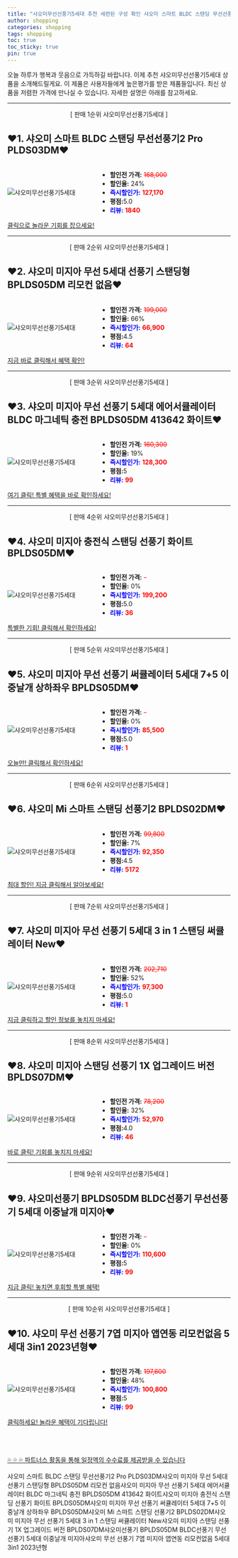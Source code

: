 ```yaml
---
title: "샤오미무선선풍기5세대 추천 세련된 구성 확인 샤오미 스마트 BLDC 스탠딩 무선선풍기2"
author: shopping
categories: shopping
tags: shopping
toc: true
toc_sticky: true
pin: true
---
```

오늘 하루가 행복과 웃음으로 가득하길 바랍니다. 이제 추천 샤오미무선선풍기5세대 상품을 소개해드릴게요. 이 제품은 사용자들에게 높은평가를 받은 제품들입니다. 최신 상품을 저렴한 가격에 만나실 수 있습니다. 자세한 설명은 아래를 참고하세요.

---
<p class="toplist" style="margin: 0 auto; display: block; width: fit-content;">[ 판매 1순위 샤오미무선선풍기5세대 ]</p>

<h2><strong>❤️1. 샤오미 스마트 BLDC 스탠딩 무선선풍기2 Pro PLDS03DM❤️</strong></h2>

<div style="display: flex; align-items: center;">
    <div style="flex: 0.4;">
        <img src="https://thumbnail9.coupangcdn.com/thumbnails/remote/230x230ex/image/retail/images/7986532980511924-93580368-4ee6-4843-b028-7102dbe7341e.jpg" alt="샤오미무선선풍기5세대" style="max-width: 100%;">
    </div>
    <div style="flex: 0.6; margin-left: 10px;">
        <ul>
            <li><strong>할인전 가격:</strong> <del style="color: red;">168,000</del></li>
            <li><strong>할인율:</strong> 24%</li>
            <li><span style='color:blue'><strong>즉시할인가:</strong></span> <span style='color:red'><strong>127,170</strong></span></li>
            <li><strong>평점:</strong>5.0</li>
            <li><span style='color:blue'><strong>리뷰:</strong></span> <span style='color:red'><strong>1840</strong></span></li>
        </ul>
    </div>
</div>
<div class="center">
    <a href="https://William4Davisa.github.io?lptag=AF9450613&subid=githubio&pageKey=7266364764&traceid=V0-153&itemId=18520563622&vendorItemId=81820078788" class="myButton">
        클릭으로 놀라운 기회를 잡으세요!
    </a>
</div>


---
<p class="toplist" style="margin: 0 auto; display: block; width: fit-content;">[ 판매 2순위 샤오미무선선풍기5세대 ]</p>

<h2><strong>❤️2. 샤오미 미지아 무선 5세대 선풍기 스탠딩형 BPLDS05DM 리모컨 없음❤️</strong></h2>

<div style="display: flex; align-items: center;">
    <div style="flex: 0.4;">
        <img src="https://thumbnail10.coupangcdn.com/thumbnails/remote/230x230ex/image/vendor_inventory/b503/4533a8e916facd58143ddac6bcc6a295a572c668b532f985d7fe5a458ed6.jpg" alt="샤오미무선선풍기5세대" style="max-width: 100%;">
    </div>
    <div style="flex: 0.6; margin-left: 10px;">
        <ul>
            <li><strong>할인전 가격:</strong> <del style="color: red;">199,000</del></li>
            <li><strong>할인율:</strong> 66%</li>
            <li><span style='color:blue'><strong>즉시할인가:</strong></span> <span style='color:red'><strong>66,900</strong></span></li>
            <li><strong>평점:</strong>4.5</li>
            <li><span style='color:blue'><strong>리뷰:</strong></span> <span style='color:red'><strong>64</strong></span></li>
        </ul>
    </div>
</div>
<div class="center">
    <a href="https://William4Davisa.github.io?lptag=AF9450613&subid=githubio&pageKey=7297773571&traceid=V0-153&itemId=18667160340&vendorItemId=81256730728" class="myButton">
        지금 바로 클릭해서 혜택 확인!
    </a>
</div>


---
<p class="toplist" style="margin: 0 auto; display: block; width: fit-content;">[ 판매 3순위 샤오미무선선풍기5세대 ]</p>

<h2><strong>❤️3. 샤오미 미지아 무선 선풍기 5세대 에어서큘레이터 BLDC 마그네틱 충전 BPLDS05DM 413642 화이트❤️</strong></h2>

<div style="display: flex; align-items: center;">
    <div style="flex: 0.4;">
        <img src="https://thumbnail9.coupangcdn.com/thumbnails/remote/230x230ex/image/vendor_inventory/a74c/3999ab5645e2e8f58abf98e407ded088a6f09a837c5b80794be783869183.jpg" alt="샤오미무선선풍기5세대" style="max-width: 100%;">
    </div>
    <div style="flex: 0.6; margin-left: 10px;">
        <ul>
            <li><strong>할인전 가격:</strong> <del style="color: red;">160,300</del></li>
            <li><strong>할인율:</strong> 19%</li>
            <li><span style='color:blue'><strong>즉시할인가:</strong></span> <span style='color:red'><strong>128,300</strong></span></li>
            <li><strong>평점:</strong>5</li>
            <li><span style='color:blue'><strong>리뷰:</strong></span> <span style='color:red'><strong>99</strong></span></li>
        </ul>
    </div>
</div>
<div class="center">
    <a href="https://William4Davisa.github.io?lptag=AF9450613&subid=githubio&pageKey=8217163139&traceid=V0-153&itemId=23605882893&vendorItemId=90631601144" class="myButton">
        여기 클릭! 특별 혜택을 바로 확인하세요!
    </a>
</div>


---
<p class="toplist" style="margin: 0 auto; display: block; width: fit-content;">[ 판매 4순위 샤오미무선선풍기5세대 ]</p>

<h2><strong>❤️4. 샤오미 미지아 충전식 스탠딩 선풍기 화이트 BPLDS05DM❤️</strong></h2>

<div style="display: flex; align-items: center;">
    <div style="flex: 0.4;">
        <img src="https://thumbnail10.coupangcdn.com/thumbnails/remote/230x230ex/image/vendor_inventory/0164/b2b48d672a7cd9b9cbb4fbf5704de960a76447ec2cf958af81b051db0838.png" alt="샤오미무선선풍기5세대" style="max-width: 100%;">
    </div>
    <div style="flex: 0.6; margin-left: 10px;">
        <ul>
            <li><strong>할인전 가격:</strong> <del style="color: red;">-</del></li>
            <li><strong>할인율:</strong> 0%</li>
            <li><span style='color:blue'><strong>즉시할인가:</strong></span> <span style='color:red'><strong>199,200</strong></span></li>
            <li><strong>평점:</strong>5.0</li>
            <li><span style='color:blue'><strong>리뷰:</strong></span> <span style='color:red'><strong>36</strong></span></li>
        </ul>
    </div>
</div>
<div class="center">
    <a href="https://William4Davisa.github.io?lptag=AF9450613&subid=githubio&pageKey=7286676534&traceid=V0-153&itemId=18614812968&vendorItemId=86003168528" class="myButton">
        특별한 기회! 클릭해서 확인하세요!
    </a>
</div>


---
<p class="toplist" style="margin: 0 auto; display: block; width: fit-content;">[ 판매 5순위 샤오미무선선풍기5세대 ]</p>

<h2><strong>❤️5. 샤오미 미지아 무선 선풍기 써큘레이터 5세대 7+5 이중날개 상하좌우 BPLDS05DM❤️</strong></h2>

<div style="display: flex; align-items: center;">
    <div style="flex: 0.4;">
        <img src="https://thumbnail9.coupangcdn.com/thumbnails/remote/230x230ex/image/vendor_inventory/68f3/9fe78f7e1d9c63f2fabd555bff6203f226a53ccc84ec79fa692209391206.jpg" alt="샤오미무선선풍기5세대" style="max-width: 100%;">
    </div>
    <div style="flex: 0.6; margin-left: 10px;">
        <ul>
            <li><strong>할인전 가격:</strong> <del style="color: red;">-</del></li>
            <li><strong>할인율:</strong> 0%</li>
            <li><span style='color:blue'><strong>즉시할인가:</strong></span> <span style='color:red'><strong>85,500</strong></span></li>
            <li><strong>평점:</strong>5.0</li>
            <li><span style='color:blue'><strong>리뷰:</strong></span> <span style='color:red'><strong>1</strong></span></li>
        </ul>
    </div>
</div>
<div class="center">
    <a href="https://William4Davisa.github.io?lptag=AF9450613&subid=githubio&pageKey=6456093126&traceid=V0-153&itemId=14033975696&vendorItemId=81282248730" class="myButton">
        오늘만! 클릭해서 확인하세요!
    </a>
</div>


---
<p class="toplist" style="margin: 0 auto; display: block; width: fit-content;">[ 판매 6순위 샤오미무선선풍기5세대 ]</p>

<h2><strong>❤️6. 샤오미 Mi 스마트 스탠딩 선풍기2 BPLDS02DM❤️</strong></h2>

<div style="display: flex; align-items: center;">
    <div style="flex: 0.4;">
        <img src="https://thumbnail10.coupangcdn.com/thumbnails/remote/230x230ex/image/retail/images/2021/04/16/15/6/9d4b015e-1ea2-4305-a414-238c77a65d6f.jpg" alt="샤오미무선선풍기5세대" style="max-width: 100%;">
    </div>
    <div style="flex: 0.6; margin-left: 10px;">
        <ul>
            <li><strong>할인전 가격:</strong> <del style="color: red;">99,800</del></li>
            <li><strong>할인율:</strong> 7%</li>
            <li><span style='color:blue'><strong>즉시할인가:</strong></span> <span style='color:red'><strong>92,350</strong></span></li>
            <li><strong>평점:</strong>4.5</li>
            <li><span style='color:blue'><strong>리뷰:</strong></span> <span style='color:red'><strong>5172</strong></span></li>
        </ul>
    </div>
</div>
<div class="center">
    <a href="https://William4Davisa.github.io?lptag=AF9450613&subid=githubio&pageKey=5359258845&traceid=V0-153&itemId=7903333464&vendorItemId=75192711071" class="myButton">
        최대 할인! 지금 클릭해서 알아보세요!
    </a>
</div>


---
<p class="toplist" style="margin: 0 auto; display: block; width: fit-content;">[ 판매 7순위 샤오미무선선풍기5세대 ]</p>

<h2><strong>❤️7. 샤오미 미지아 무선 선풍기 5세대 3 in 1 스탠딩 써큘레이터 New❤️</strong></h2>

<div style="display: flex; align-items: center;">
    <div style="flex: 0.4;">
        <img src="https://thumbnail6.coupangcdn.com/thumbnails/remote/230x230ex/image/vendor_inventory/ef88/bc082cb69f4cb2e5ecda43a4232a7ae7a2df72ad1ed97be2d67aad78214b.png" alt="샤오미무선선풍기5세대" style="max-width: 100%;">
    </div>
    <div style="flex: 0.6; margin-left: 10px;">
        <ul>
            <li><strong>할인전 가격:</strong> <del style="color: red;">202,710</del></li>
            <li><strong>할인율:</strong> 52%</li>
            <li><span style='color:blue'><strong>즉시할인가:</strong></span> <span style='color:red'><strong>97,300</strong></span></li>
            <li><strong>평점:</strong>5.0</li>
            <li><span style='color:blue'><strong>리뷰:</strong></span> <span style='color:red'><strong>1</strong></span></li>
        </ul>
    </div>
</div>
<div class="center">
    <a href="https://William4Davisa.github.io?lptag=AF9450613&subid=githubio&pageKey=8090511370&traceid=V0-153&itemId=22848229302&vendorItemId=89882916786" class="myButton">
        지금 클릭하고 할인 정보를 놓치지 마세요!
    </a>
</div>


---
<p class="toplist" style="margin: 0 auto; display: block; width: fit-content;">[ 판매 8순위 샤오미무선선풍기5세대 ]</p>

<h2><strong>❤️8. 샤오미 미지아 스탠딩 선풍기 1X 업그레이드 버전 BPLDS07DM❤️</strong></h2>

<div style="display: flex; align-items: center;">
    <div style="flex: 0.4;">
        <img src="https://thumbnail9.coupangcdn.com/thumbnails/remote/230x230ex/image/vendor_inventory/0c48/950495a4ee902b38ff55df497923a4393f39502c21b1b8d8cd523f4d84c0.jpg" alt="샤오미무선선풍기5세대" style="max-width: 100%;">
    </div>
    <div style="flex: 0.6; margin-left: 10px;">
        <ul>
            <li><strong>할인전 가격:</strong> <del style="color: red;">78,200</del></li>
            <li><strong>할인율:</strong> 32%</li>
            <li><span style='color:blue'><strong>즉시할인가:</strong></span> <span style='color:red'><strong>52,970</strong></span></li>
            <li><strong>평점:</strong>4.0</li>
            <li><span style='color:blue'><strong>리뷰:</strong></span> <span style='color:red'><strong>46</strong></span></li>
        </ul>
    </div>
</div>
<div class="center">
    <a href="https://William4Davisa.github.io?lptag=AF9450613&subid=githubio&pageKey=7353677472&traceid=V0-153&itemId=18929123678&vendorItemId=86055993725" class="myButton">
        바로 클릭! 기회를 놓치지 마세요!
    </a>
</div>


---
<p class="toplist" style="margin: 0 auto; display: block; width: fit-content;">[ 판매 9순위 샤오미무선선풍기5세대 ]</p>

<h2><strong>❤️9. 샤오미선풍기 BPLDS05DM BLDC선풍기 무선선풍기 5세대 이중날개 미지아❤️</strong></h2>

<div style="display: flex; align-items: center;">
    <div style="flex: 0.4;">
        <img src="https://thumbnail10.coupangcdn.com/thumbnails/remote/230x230ex/image/vendor_inventory/3ccc/7a0bdc4c08334b0ecebbbdad9d6c481a9c6ce8bc6c153ab7c66f1d56a590.jpg" alt="샤오미무선선풍기5세대" style="max-width: 100%;">
    </div>
    <div style="flex: 0.6; margin-left: 10px;">
        <ul>
            <li><strong>할인전 가격:</strong> <del style="color: red;">-</del></li>
            <li><strong>할인율:</strong> 0%</li>
            <li><span style='color:blue'><strong>즉시할인가:</strong></span> <span style='color:red'><strong>110,600</strong></span></li>
            <li><strong>평점:</strong>5</li>
            <li><span style='color:blue'><strong>리뷰:</strong></span> <span style='color:red'><strong>99</strong></span></li>
        </ul>
    </div>
</div>
<div class="center">
    <a href="https://William4Davisa.github.io?lptag=AF9450613&subid=githubio&pageKey=8196757032&traceid=V0-153&itemId=23477016300&vendorItemId=90503526435" class="myButton">
        지금 클릭! 놓치면 후회할 특별 혜택!
    </a>
</div>


---
<p class="toplist" style="margin: 0 auto; display: block; width: fit-content;">[ 판매 10순위 샤오미무선선풍기5세대 ]</p>

<h2><strong>❤️10. 샤오미 무선 선풍기 7엽 미지아 앱연동 리모컨없음 5세대 3in1 2023년형❤️</strong></h2>

<div style="display: flex; align-items: center;">
    <div style="flex: 0.4;">
        <img src="https://thumbnail10.coupangcdn.com/thumbnails/remote/230x230ex/image/vendor_inventory/de31/aae380a643a27b5bc132e27a9b6fc65ac5f237922f60bc7d60761010fcbc.jpg" alt="샤오미무선선풍기5세대" style="max-width: 100%;">
    </div>
    <div style="flex: 0.6; margin-left: 10px;">
        <ul>
            <li><strong>할인전 가격:</strong> <del style="color: red;">197,600</del></li>
            <li><strong>할인율:</strong> 48%</li>
            <li><span style='color:blue'><strong>즉시할인가:</strong></span> <span style='color:red'><strong>100,800</strong></span></li>
            <li><strong>평점:</strong>5</li>
            <li><span style='color:blue'><strong>리뷰:</strong></span> <span style='color:red'><strong>99</strong></span></li>
        </ul>
    </div>
</div>
<div class="center">
    <a href="https://William4Davisa.github.io?lptag=AF9450613&subid=githubio&pageKey=8197387953&traceid=V0-153&itemId=23482597489&vendorItemId=90509089092" class="myButton">
        클릭하세요! 놀라운 혜택이 기다립니다!
    </a>
</div>

<br><br><br>[💦 💦 💦 파트너스 활동을 통해 일정액의 수수료를 제공받을 수 있습니다](https://link.coupang.com/a/bcpT2c)<br><br>샤오미 스마트 BLDC 스탠딩 무선선풍기2 Pro PLDS03DM샤오미 미지아 무선 5세대 선풍기 스탠딩형 BPLDS05DM 리모컨 없음샤오미 미지아 무선 선풍기 5세대 에어서큘레이터 BLDC 마그네틱 충전 BPLDS05DM 413642 화이트샤오미 미지아 충전식 스탠딩 선풍기 화이트 BPLDS05DM샤오미 미지아 무선 선풍기 써큘레이터 5세대 7+5 이중날개 상하좌우 BPLDS05DM샤오미 Mi 스마트 스탠딩 선풍기2 BPLDS02DM샤오미 미지아 무선 선풍기 5세대 3 in 1 스탠딩 써큘레이터 New샤오미 미지아 스탠딩 선풍기 1X 업그레이드 버전 BPLDS07DM샤오미선풍기 BPLDS05DM BLDC선풍기 무선선풍기 5세대 이중날개 미지아샤오미 무선 선풍기 7엽 미지아 앱연동 리모컨없음 5세대 3in1 2023년형